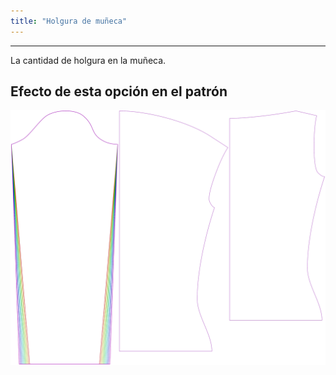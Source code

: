 ```yaml
---
title: "Holgura de muñeca"
---
```


***

La cantidad de holgura en la muñeca.

## Efecto de esta opción en el patrón

![Esta imagen muestra el efecto de esta opción al superponer varias variantes que tienen un valor diferente para esta opción](diana_cuffease_sample.svg "Efecto de esta opción en el patrón")
